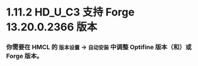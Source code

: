 # 1.11.2 HD_U_C3 支持 Forge 13.20.0.2366 版本

### 你需要在 HMCL 的 `版本设置` -> `自动安装` 中调整 Optifine 版本（和）或 Forge 版本。
